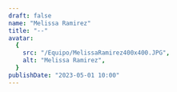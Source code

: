 ```yaml
---
draft: false
name: "Melissa Ramirez"
title: "--"
avatar:
  {
    src: "/Equipo/MelissaRamirez400x400.JPG",
    alt: "Melissa Ramirez",
  }
publishDate: "2023-05-01 10:00"
---
```

